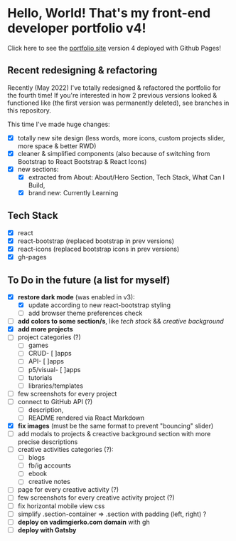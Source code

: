 # Hello, World! That's my front-end developer portfolio v4!

Click here to see the [portfolio site](https://vadimgierko.github.io/frontend-developer-portfolio) version 4 deployed with Github Pages!

## Recent redesigning & refactoring

Recently (May 2022) I've totally redesigned & refactored the portfolio for the fourth time! If you're interested in how 2 previous versions looked & functioned like (the first version was permanently deleted), see branches in this repository.

This time I've made huge changes:
- [X] totally new site design (less words, more icons, custom projects slider, more space & better RWD)
- [X] cleaner & simplified components (also because of switching from Bootstrap to React Bootstrap & React Icons)
- [X] new sections:
  - [X] extracted from About: About/Hero Section, Tech Stack, What Can I Build,
  - [X] brand new: Currently Learning

## Tech Stack

- [X] react
- [x] react-bootstrap (replaced bootstrap in prev versions)
- [x] react-icons (replaced bootstrap icons in prev versions)
- [X] gh-pages

## To Do in the future (a list for myself)

- [X] **restore dark mode** (was enabled in v3):
  - [X] update according to new react-bootstrap styling
  - [ ] add browser theme preferences check
- [ ] **add colors to some section/s**, like *tech stack* && *creative background*
- [X] **add more projects**
- [ ] project categories (?)
  - [ ] games
  - [ ] CRUD- [ ]apps
  - [ ] API- [ ]apps
  - [ ] p5/visual- [ ]apps
  - [ ] tutorials
  - [ ] libraries/templates
- [ ] few screenshots for every project
- [ ] connect to GitHub API (?)
  - [ ] description,
  - [ ] README rendered via React Markdown
- [X] **fix images** (must be the same format to prevent "bouncing" slider)
- [ ] add modals to projects & creactive background section with more precise descriptions
- [ ] creative activities categories (?):
  - [ ] blogs
  - [ ] fb/ig accounts
  - [ ] ebook
  - [ ] creative notes
- [ ] page for every creative activity (?)
- [ ] few screenshots for every creative activity project (?)
- [ ] fix horizontal mobile view css
- [ ] simplify .section-container => .section with padding (left, right) ?
- [ ] **deploy on vadimgierko.com domain** with gh
- [ ] **deploy with Gatsby**

